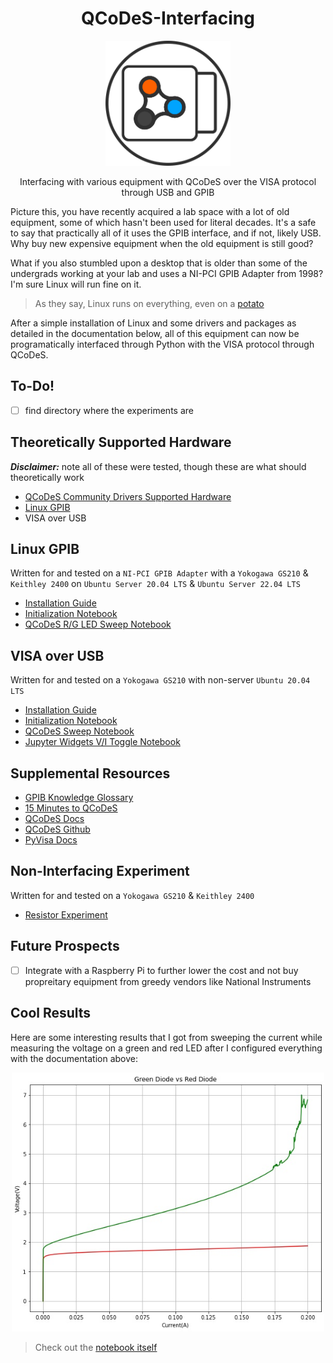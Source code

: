 <h1 align="center">
  QCoDeS-Interfacing
</h1>

<p align="center">
  <img src="/resources/QCoDeS-Interfacing.png" width="200" height="200">
</p>

<p align="center">
  Interfacing with various equipment with QCoDeS over the VISA protocol through USB and GPIB
</p>

Picture this, you have recently acquired a lab space with a lot of old equipment, some of which hasn't been used for literal decades. It's a safe to say that practically all of it uses the GPIB interface, and if not, likely USB. Why buy new expensive equipment when the old equipment is still good? 

What if you also stumbled upon a desktop that is older than some of the undergrads working at your lab and uses a NI-PCI GPIB Adapter from 1998? I'm sure Linux will run fine on it.
> As they say, Linux runs on everything, even on a [potato](http://www.bbspot.com/News/2008/12/linux-on-a-potato.html?from=rss)

After a simple installation of Linux and some drivers and packages as detailed in the documentation below, all of this equipment can now be programatically interfaced through Python with the VISA protocol through QCoDeS.

## To-Do!
- [ ] find directory where the experiments are

## Theoretically Supported Hardware
***Disclaimer:*** note all of these were tested, though these are what should theoretically work
- [QCoDeS Community Drivers Supported Hardware](https://qcodes.github.io/Qcodes/api/generated/qcodes.instrument_drivers.html)
- [Linux GPIB](https://linux-gpib.sourceforge.io/doc_html/supported-hardware.html)
- VISA over USB

## Linux GPIB
Written for and tested on a `NI-PCI GPIB Adapter` with a `Yokogawa GS210` & `Keithley 2400` on `Ubuntu Server 20.04 LTS` & `Ubuntu Server 22.04 LTS`
- [Installation Guide](/NI_PCI_GPIB/install.md)
- [Initialization Notebook](/NI_PCI_GPIB/Initialization_GPIB.ipynb)
- [QCoDeS R/G LED Sweep Notebook](/NI_PCI_GPIB/leds_sweep_+200mA.ipynb)

## VISA over USB
Written for and tested on a `Yokogawa GS210` with non-server `Ubuntu 20.04 LTS`
- [Installation Guide](/GS210_USB/install.md)
- [Initialization Notebook](/GS210_USB/Initialization_Guide.ipynb)
- [QCoDeS Sweep Notebook](/GS210_USB/QCoDeS-GS210.ipynb)
- [Jupyter Widgets V/I Toggle Notebook](/GS210_USB/GS210_VI_Selector.ipynb)

## Supplemental Resources
- [GPIB Knowledge Glossary](https://www.contec.com/support/basic-knowledge/daq-control/gpib-communication/)
- [15 Minutes to QCoDeS](https://qcodes.github.io/Qcodes/examples/15_minutes_to_QCoDeS.html)
- [QCoDeS Docs](https://qcodes.github.io/Qcodes/)
- [QCoDeS Github](https://github.com/QCoDeS)
- [PyVisa Docs](https://pyvisa.readthedocs.io/en/latest/)

## Non-Interfacing Experiment
Written for and tested on a `Yokogawa GS210` & `Keithley 2400`
- [Resistor Experiment](/resources/Resistor_Circuit.md)

## Future Prospects
- [ ] Integrate with a Raspberry Pi to further lower the cost and not buy propreitary equipment from greedy vendors like National Instruments

## Cool Results
Here are some interesting results that I got from sweeping the current while measuring the voltage on a green and red LED after I configured everything with the documentation above: 

<p align="center">
  <img src="/resources/GreenvsRed.jpg" width="500">
</p>

> Check out the [notebook itself](/NI_PCI_GPIB/leds_sweep_+200mA.ipynb)